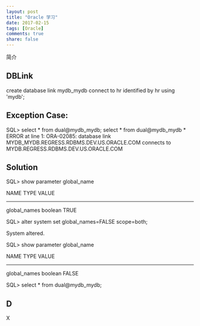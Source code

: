 ```yaml
---
layout: post
title: "Oracle 学习"
date: 2017-02-15
tags: [Oracle]
comments: true
share: false
---
```

简介



## DBLink
  create database link mydb_mydb connect to hr identified by hr using 'mydb';
  
## Exception Case:
SQL> select * from dual@mydb_mydb;
select * from dual@mydb_mydb
                   *
ERROR at line 1:
ORA-02085: database link MYDB_MYDB.REGRESS.RDBMS.DEV.US.ORACLE.COM connects to
MYDB.REGRESS.RDBMS.DEV.US.ORACLE.COM

## Solution
SQL> show parameter global_name

NAME                                 TYPE        VALUE
------------------------------------ ----------- ------------------------------
global_names                         boolean     TRUE


SQL> alter system set global_names=FALSE scope=both;

System altered.


SQL> show parameter global_name

NAME                                 TYPE        VALUE
------------------------------------ ----------- ------------------------------
global_names                         boolean     FALSE

SQL> select * from dual@mydb_mydb;

D
-
X
